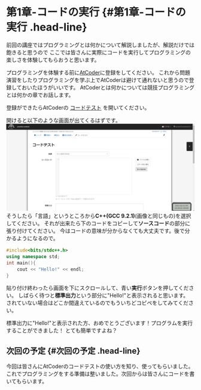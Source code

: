 
第1章-コードの実行 {#第1章-コードの実行 .head-line}
==================

前回の講座ではプログラミングとは何かについて解説しましたが、解説だけでは飽きると思うので
ここでは皆さんに実際にコードを実行してプログラミングの楽しさを体験してもらおうと思います。

プログラミングを体験する前に[AtCoder](https://atcoder.jp)に登録をしてください。
これから問題演習をしたりプログラミングを学ぶ上でAtCoderは避けて通れないと思うので登録しておいたほうがいいです。
AtCoderとは何かについては競技プログラミングとは何かの章でお話します。

登録ができたらAtCoderの
[コードテスト](https://atcoder.jp/contests/practice/custom_test)
を開いてください。

開けると以下のような画面が出てくるはずです。
![img](AtCoder-codetest-explain.png)
そうしたら「言語」というところから**C++(GCC
9.2.1)**(画像と同じもの)を選択してください。
それが出来たら下のコードをコピーして**ソースコード**の部分に張り付けてください。
今はコードの意味が分からなくても大丈夫です。後で分かるようになるので。
```c++
#include<bits/stdc++.h>
using namespace std;
int main(){
    cout << "Hello!" << endl;
}
```
貼り付け終わったら画面を下にスクロールして、青い**実行**ボタンを押してください。
しばらく待つと**標準出力**という部分に"Hello!"と表示されると思います。
されていない場合はどこか間違えているのでもういちどコピペをしてみてください。

標準出力に"Hello!"と表示された方、おめでとうございます！プログラムを実行することができました！
とても簡単ですよね？


次回の予定 {#次回の予定 .head-line}
----------


今回は皆さんにAtCoderのコードテストの使い方を知り、使ってもらいました。
これでプログラミングをする準備は整いました。次回からは皆さんにコードを書いてもらいます。